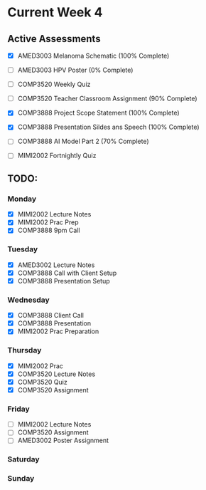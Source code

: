 # Current Week 4

## Active Assessments

- [x] AMED3003 Melanoma Schematic (100% Complete)
- [ ] AMED3003 HPV Poster (0% Complete)

- [ ] COMP3520 Weekly Quiz
- [ ] COMP3520 Teacher Classroom Assignment (90% Complete)

- [x] COMP3888 Project Scope Statement (100% Complete)
- [x] COMP3888 Presentation Sildes ans Speech (100% Complete)
- [ ] COMP3888 AI Model Part 2 (70% Complete)

- [ ] MIMI2002 Fortnightly Quiz

## TODO:

### Monday

- [x] MIMI2002 Lecture Notes
- [x] MIMI2002 Prac Prep
- [x] COMP3888 9pm Call

### Tuesday

- [x] AMED3002 Lecture Notes
- [x] COMP3888 Call with Client Setup
- [x] COMP3888 Presentation Setup

### Wednesday

- [x] COMP3888 Client Call
- [x] COMP3888 Presentation
- [x] MIMI2002 Prac Preparation

### Thursday

- [x] MIMI2002 Prac
- [x] COMP3520 Lecture Notes
- [x] COMP3520 Quiz
- [x] COMP3520 Assignment

### Friday

- [ ] MIMI2002 Lecture Notes
- [ ] COMP3520 Assignment
- [ ] AMED3002 Poster Assignment

### Saturday

### Sunday
